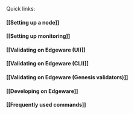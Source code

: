 Quick links:

#### [[Setting up a node]]

#### [[Setting up monitoring]]

#### [[Validating on Edgeware (UI)]]

#### [[Validating on Edgeware (CLI)]]

#### [[Validating on Edgeware (Genesis validators)]]

#### [[Developing on Edgeware]]

#### [[Frequently used commands]]